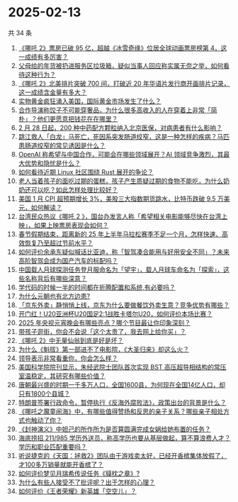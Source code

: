# 2025-02-13

共 34 条

<!-- BEGIN ZHIHUQUESTIONS -->
<!-- 最后更新时间 Thu Feb 13 2025 03:10:12 GMT+0800 (China Standard Time) -->
1. [《哪吒 2》票房已破 95 亿，超越《冰雪奇缘》位居全球动画票房榜第 4，这一成绩有多厉害？](https://www.zhihu.com/question/12027514929)
1. [父母给的年货被扔进服务区垃圾箱，疑似当事人回应称实属无奈之举，如何看待这种行为？](https://www.zhihu.com/question/11827129609)
1. [《哪吒 2》北美排片突破 700 间，打破近 20 年华语片发行商开画排片记录，这一成绩含金量有多大？](https://www.zhihu.com/question/12040197174)
1. [实物黄金疯狂涌入美国，国际黄金市场发生了什么？](https://www.zhihu.com/question/11788535610)
1. [合作导演称饺子不可能穿奢品，为什么很多高收入的人在穿着上非常「简朴」？他们更愿意把钱花在在哪里？](https://www.zhihu.com/question/11811496132)
1. [2 月 28 日起，200 种中药配方颗粒纳入北京医保，对病患者有什么影响？](https://www.zhihu.com/question/11797585774)
1. [跳江救人「白龙」马死亡，死因系突发肠道绞窄，这是一种怎样的疾病？马匹患肠道绞窄的常见诱因是什么？](https://www.zhihu.com/question/11974725475)
1. [OpenAI 称希望与中国合作，可能会在哪些领域展开？AI 领域竞争激烈，其最大优势和隐忧是什么？](https://www.zhihu.com/question/11985031817)
1. [如何看待近期 Linux 社区围绕 Rust 展开的争论？](https://www.zhihu.com/question/11940762516)
1. [老人当着孩子的面吃过期的蛋糕，孩子产生质疑过期的食物不能吃，为什么奶奶还可以吃？如此怎样处理比较好？](https://www.zhihu.com/question/10832953478)
1. [美国 1 月 CPI 超预期增长 3%，美股三大指数期货跳水，比特币跌破 9.5 万美元，如何解读？](https://www.zhihu.com/question/12046273773)
1. [台湾民众热议《哪吒 2 》，国台办发言人称「希望相关电影能够尽快在台湾上映」，如果上映票房表现会如何？](https://www.zhihu.com/question/12007155020)
1. [春节假期结束，距离新的 25 年上半年马拉松赛季不足一个月，怎样快速、高效恢复乃至超过节前水平？](https://www.zhihu.com/question/11144043211)
1. [如何评价余承东疑似喊话比亚迪，称「智驾凑合能用与好用安全不同」？未来高阶智驾会成为国产汽车的标配吗？](https://www.zhihu.com/question/11904160750)
1. [中国载人月球探测任务登月服命名为「望宇」，载人月球车命名为「探索」，这些名称背后有哪些深意？](https://www.zhihu.com/question/11981860892)
1. [学代码的时候一半的时间都在折腾配置和系统,有必要吗？](https://www.zhihu.com/question/8435690673)
1. [为什么元朝也有北方边患?](https://www.zhihu.com/question/11046133721)
1. [「京东外卖」静悄悄上线，京东为什么要做餐饮外卖生意？竞争优势有哪些？](https://www.zhihu.com/question/11511690178)
1. [开门红！U20亚洲杯U20国足2:1战胜卡塔尔U20，如何评价本场比赛？](https://www.zhihu.com/question/12044929294)
1. [2025 年央视元宵晚会有哪些亮点？哪个节目最让你印象深刻？](https://www.zhihu.com/question/12037681290)
1. [带孩子逛街，你会不会说「这个太贵了，我去网上给你买」？](https://www.zhihu.com/question/11699277300)
1. [《哪吒 2》中无量仙翁到底是好是坏？](https://www.zhihu.com/question/11766338153)
1. [为什么《魁拔》第一部进不了电影院，《大圣归来》却这么火？](https://www.zhihu.com/question/33043288)
1. [领导表示非常看重你，你会怎么样？](https://www.zhihu.com/question/662706135)
1. [美国科学院院刊显示，朱经武院士团队首次实现 BST 高压超导相结构的常压室温稳定，其研究有哪些价值？](https://www.zhihu.com/question/11915449278)
1. [唐朝最兴盛的时期一千多万人口，全国1600县，为何现在全国14亿人口，却只有1800个县城？](https://www.zhihu.com/question/11204460564)
1. [特朗普签署行政命令，暂停执行《反海外腐败法》，政策出台的背景是什么？](https://www.zhihu.com/question/11887901298)
1. [《哪吒之魔童闹海》中，有哪些值得赞扬和反思的亲子关系？哪些亲子相处方式也触动了你？](https://www.zhihu.com/question/11161203483)
1. [《封神演义》中妲己的所作所为是否算圆满完成女娲给她布置的任务？](https://www.zhihu.com/question/39249005)
1. [海底捞招 211/985 学历外送员，称高学历也要从基层做起，算不算浪费人才？学历和职业匹配重要吗？](https://www.zhihu.com/question/11988383363)
1. [听说捷克的《天国：拯救2》团队由于游戏卖太好，已经开香槟集体放假了，才100多万销量就能开香槟了？](https://www.zhihu.com/question/11923484259)
1. [如何评价梦见月瑞希传说任务《貘枕之章》?](https://www.zhihu.com/question/11992607297)
1. [为什么有些人接受不了批评呢？出于怎样的心理？](https://www.zhihu.com/question/11393381382)
1. [如何评价《王者荣耀》新英雄「空空儿」？](https://www.zhihu.com/question/11533201137)
<!-- END ZHIHUQUESTIONS -->
